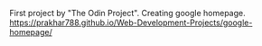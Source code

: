 First project by "The Odin Project".
Creating google homepage.
https://prakhar788.github.io/Web-Development-Projects/google-homepage/

